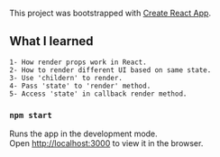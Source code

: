 This project was bootstrapped with [Create React App](https://github.com/facebook/create-react-app).

## What I learned

    1- How render props work in React.
    2- How to render different UI based on same state.
    3- Use 'childern' to render.
    4- Pass 'state' to 'render' method.
    5- Access 'state' in callback render method.

### `npm start`

Runs the app in the development mode.<br>
Open [http://localhost:3000](http://localhost:3000) to view it in the browser.


